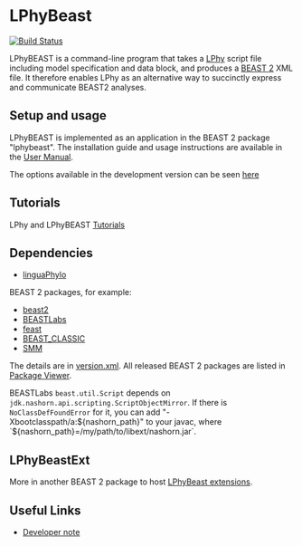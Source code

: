 # LPhyBeast

[![Build Status](https://github.com/LinguaPhylo/LPhyBeast/workflows/LPhyBeast%20test/badge.svg)](https://github.com/LinguaPhylo/LPhyBeast/actions?query=workflow%3A%22LPhyBeast+test%22)


LPhyBEAST is a command-line program that takes a
[LPhy](http://linguaphylo.github.io/) script file including
model specification and data block, 
and produces a [BEAST 2](http://beast2.org/) XML file. 
It therefore enables LPhy as an alternative way to succinctly
express and communicate BEAST2 analyses.

## Setup and usage

LPhyBEAST is implemented as an application in the BEAST 2 package "lphybeast". 
The installation guide and usage instructions are available in the [User Manual](https://linguaphylo.github.io/setup/#lphybeast-installation). 

The options available in the development version can be seen [here](https://github.com/LinguaPhylo/LPhyBeast/blob/master/lphybeast/src/main/java/lphybeast/LPhyBeastCMD.java)


## Tutorials

LPhy and LPhyBEAST [Tutorials](https://linguaphylo.github.io/tutorials/)


## Dependencies

- [linguaPhylo](https://github.com/LinguaPhylo/linguaPhylo)

BEAST 2 packages, for example:

- [beast2](http://www.github.com/CompEvol/beast2)
- [BEASTLabs](https://github.com/BEAST2-Dev/BEASTLabs/)
- [feast](https://github.com/BEAST2-Dev/BEASTLabs/)
- [BEAST_CLASSIC](https://github.com/BEAST2-Dev/beast-classic/)
- [SMM](https://github.com/BEAST2-Dev/substmodels/)

The details are in [version.xml](./lphybeast/version.xml). All released BEAST 2 packages are listed in
[Package Viewer](https://compevol.github.io/CBAN/).

BEASTLabs `beast.util.Script` depends on `jdk.nashorn.api.scripting.ScriptObjectMirror`.
If there is `NoClassDefFoundError` for it, you can add "-Xbootclasspath/a:${nashorn_path}" to your javac, 
where `${nashorn_path}=/my/path/to/libext/nashorn.jar`.

## LPhyBeastExt

More in another BEAST 2 package to host [LPhyBeast extensions](lphybeast-ext-dist/README.md).

## Useful Links

- [Developer note](DEV_NOTE.md)
